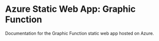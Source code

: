 # Azure Static Web App: Graphic Function

Documentation for the Graphic Function static web app hosted on Azure.
